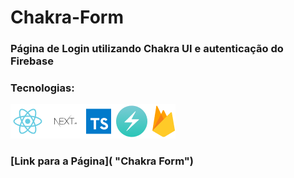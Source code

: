 # Chakra-Form
### Página de Login utilizando Chakra UI e autenticação do Firebase
### Tecnologias:
<div>
    <img src="./public/techs.png" alt="ReactJS - NextJS - TypeScript - Chakra UI - Firebase" title="ReactJS - NextJS - TypeScript - Chakra UI - Firebase" />
</div>

### [Link para a Página]( "Chakra Form")

